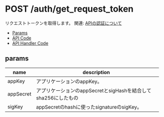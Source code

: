 # POST /auth/get_request_token

リクエストトークンを取得します。
関連: [APIの認証について](/docs/auth.md)


- [Params](#params)
- [API Code](/src/endpoints/auth/get_request_token.js)
- [API Handler Code](/src/handlers/web/auth/get_request_token.js)

## params


name|description
---|---
appKey|アプリケーションのappKey。
appSecret|アプリケーションのappSecretとsigHashを結合してsha256にしたもの
sigKey|appSecretのhashに使ったsignatureのsigKey。
